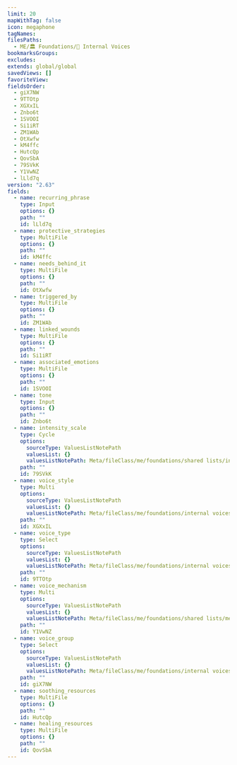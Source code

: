 ```yaml
---
limit: 20
mapWithTag: false
icon: megaphone
tagNames: 
filesPaths:
  - ME/🏛️ Foundations/📢 Internal Voices
bookmarksGroups: 
excludes: 
extends: global/global
savedViews: []
favoriteView: 
fieldsOrder:
  - giX7NW
  - 9TTOtp
  - XGXxIL
  - Znbo6t
  - 1SVOOI
  - Si1iRT
  - ZM1WAb
  - OtXwfw
  - kM4ffc
  - HutcQp
  - QovSbA
  - 79SVkK
  - Y1VwNZ
  - lLld7q
version: "2.63"
fields:
  - name: recurring_phrase
    type: Input
    options: {}
    path: ""
    id: lLld7q
  - name: protective_strategies
    type: MultiFile
    options: {}
    path: ""
    id: kM4ffc
  - name: needs_behind_it
    type: MultiFile
    options: {}
    path: ""
    id: OtXwfw
  - name: triggered_by
    type: MultiFile
    options: {}
    path: ""
    id: ZM1WAb
  - name: linked_wounds
    type: MultiFile
    options: {}
    path: ""
    id: Si1iRT
  - name: associated_emotions
    type: MultiFile
    options: {}
    path: ""
    id: 1SVOOI
  - name: tone
    type: Input
    options: {}
    path: ""
    id: Znbo6t
  - name: intensity_scale
    type: Cycle
    options:
      sourceType: ValuesListNotePath
      valuesList: {}
      valuesListNotePath: Meta/fileClass/me/foundations/shared lists/intensity scale list.md
    path: ""
    id: 79SVkK
  - name: voice_style
    type: Multi
    options:
      sourceType: ValuesListNotePath
      valuesList: {}
      valuesListNotePath: Meta/fileClass/me/foundations/internal voices/lists/internal voice style list.md
    path: ""
    id: XGXxIL
  - name: voice_type
    type: Select
    options:
      sourceType: ValuesListNotePath
      valuesList: {}
      valuesListNotePath: Meta/fileClass/me/foundations/internal voices/lists/internal voice type list.md
    path: ""
    id: 9TTOtp
  - name: voice_mechanism
    type: Multi
    options:
      sourceType: ValuesListNotePath
      valuesList: {}
      valuesListNotePath: Meta/fileClass/me/foundations/shared lists/mechanism list.md
    path: ""
    id: Y1VwNZ
  - name: voice_group
    type: Select
    options:
      sourceType: ValuesListNotePath
      valuesList: {}
      valuesListNotePath: Meta/fileClass/me/foundations/internal voices/lists/internal voice group list.md
    path: ""
    id: giX7NW
  - name: soothing_resources
    type: MultiFile
    options: {}
    path: ""
    id: HutcQp
  - name: healing_resources
    type: MultiFile
    options: {}
    path: ""
    id: QovSbA
---
```

